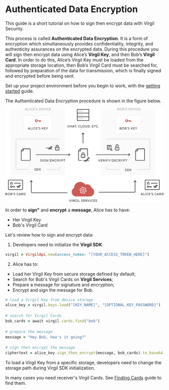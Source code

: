 # Authenticated Data Encryption

This guide is a short tutorial on how to sign then encrypt data with Virgil Security.

This process is called **Authenticated Data Encryption**. It is a form of encryption which simultaneously provides confidentiality, integrity, and authenticity assurances on the encrypted data. During this procedure you will sign then encrypt data using Alice’s **Virgil Key**, and then Bob’s **Virgil Card**. In order to do this, Alice’s Virgil Key must be loaded from the appropriate storage location, then Bob’s Virgil Card must be searched for, followed by preparation of the data for transmission, which is finally signed and encrypted before being sent.



Set up your project environment before you begin to work, with the [getting started](/documentation/guides/configuration/client-configuration.md) guide.

The Authenticated Data Encryption procedure is shown in the figure below.

![Authenticated Data Encryption](/documentation/img/Guides_introduction.png "Authenticated Data Encryption")

In order to **sign"** and **encrypt** a **message**, Alice has to have:
 - Her Virgil Key
 - Bob's Virgil Card

Let's review how to sign and encrypt data:

1. Developers need to initialize the **Virgil SDK**:

```ruby
virgil = VirgilApi.new(access_token: "[YOUR_ACCESS_TOKEN_HERE]")
```

2. Alice has to:

  - Load her Virgil Key from secure storage defined by default;
  - Search for Bob's Virgil Cards on **Virgil Services**;
  - Prepare a message for signature and encryption;
  - Encrypt and sign the message for Bob.

  ```ruby
  # load a Virgil Key from device storage
  alice_key = virgil.keys.load("[KEY_NAME]", "[OPTIONAL_KEY_PASSWORD]")

  # search for Virgil Cards
  bob_cards = await virgil.cards.find("bob")

  # prepare the message
  message = "Hey Bob, how's it going?"

  # sign then encrypt the message
  ciphertext = alice_key.sign_then_encrypt(message, bob_cards).to_base64
  ```

To load a Virgil Key from a specific storage, developers need to change the storage path during Virgil SDK initialization.

In many cases you need receiver's Virgil Cards. See [Finding Cards](/documentation/guides/virgil-card/finding-card.md) guide to find them.
